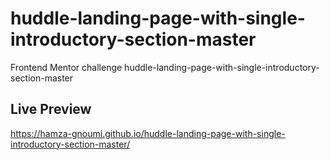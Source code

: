 # huddle-landing-page-with-single-introductory-section-master
Frontend Mentor challenge huddle-landing-page-with-single-introductory-section-master
## Live Preview 
https://hamza-gnoumi.github.io/huddle-landing-page-with-single-introductory-section-master/
